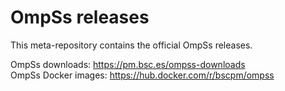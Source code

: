 # OmpSs releases

This meta-repository contains the official OmpSs releases.

OmpSs downloads: https://pm.bsc.es/ompss-downloads  
OmpSs Docker images: https://hub.docker.com/r/bscpm/ompss
